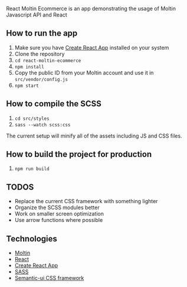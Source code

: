 React Moltin Ecommerce is an app demonstrating the usage of Moltin Javascript API and React

## How to run the app
1. Make sure you have [Create React App](https://github.com/facebookincubator/create-react-app) installed on your system
2. Clone the repository
2. `cd react-moltin-ecommerce`
3. `npm install`
4. Copy the public ID from your Moltin account and use it in `src/vendor/config.js`
4. `npm start`

## How to compile the SCSS
1. `cd src/styles`
2. `sass --watch scss:css`

The current setup will minify all of the assets including JS and CSS files.

## How to build the project for production
1. `npm run build`

## TODOS
- Replace the current CSS framework with something lighter
- Organize the SCSS modules better
- Work on smaller screen optimization
- Use arrow functions where possible

## Technologies
 - [Moltin](https://www.moltin.com/)
 - [React](https://facebook.github.io/react/)
 - [Create React App](https://github.com/facebookincubator/create-react-app)
 - [SASS](http://sass-lang.com/)
 - [Semantic-ui CSS framework](http://semantic-ui.com/)
